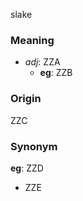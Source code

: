 slake
### Meaning
+ _adj_: ZZA
    + __eg__: ZZB

### Origin

ZZC

### Synonym

__eg__: ZZD

+ ZZE


